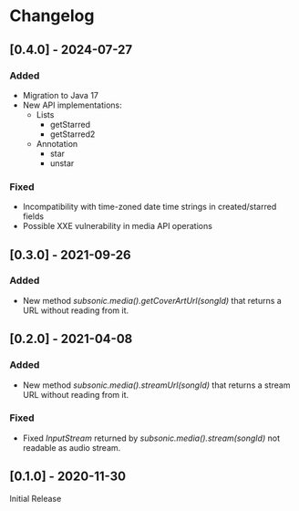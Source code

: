 # Changelog

## [0.4.0] - 2024-07-27

### Added

- Migration to Java 17
- New API implementations:
  - Lists
    - getStarred
    - getStarred2
  - Annotation
    - star
    - unstar

### Fixed

- Incompatibility with time-zoned date time strings in created/starred fields
- Possible XXE vulnerability in media API operations

## [0.3.0] - 2021-09-26

### Added 

- New method *subsonic.media().getCoverArtUrl(songId)* that returns a URL without reading from it.

## [0.2.0] - 2021-04-08

### Added 

- New method *subsonic.media().streamUrl(songId)* that returns a stream URL without reading from it.

### Fixed 

- Fixed *InputStream* returned by *subsonic.media().stream(songId)* not readable as audio stream.

## [0.1.0] - 2020-11-30

Initial Release